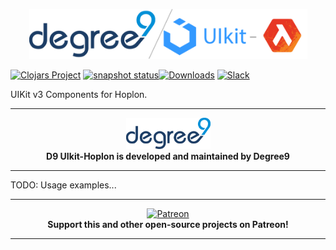 <p align="center"><img src="/.github/D9 UIkit-Hoplon.png" alt="d9uikit-hoplon" width="445px"></p>

[![Clojars Project](https://img.shields.io/clojars/v/degree9/uikit-hl.svg)](https://clojars.org/degree9/uikit-hl)<!--[![Dependencies Status](https://versions.deps.co/degree9/uikit-hl/status.svg)](https://versions.deps.co/degree9/uikit-hl)--> [![snapshot status][1]][2][![Downloads](https://versions.deps.co/degree9/uikit-hl/downloads.svg)](https://versions.deps.co/degree9/uikit-hl) [![Slack][slack]][d9-slack]
<!---
[![CircleCI](https://circleci.com/gh/degree9/uikit-hl.svg?style=svg)](https://circleci.com/gh/degree9/uikit-hl)
--->

UIKit v3 Components for Hoplon.

---

<p align="center">
  <a href="https://degree9.io" align="center">
    <img width="135" src="/.github/logo.png">
  </a>
  <br>
  <b>D9 UIkit-Hoplon is developed and maintained by Degree9</b>
</p>

---

TODO: Usage examples...

---

<p align="center">
  <a href="https://www.patreon.com/degree9" align="center">
    <img src="https://c5.patreon.com/external/logo/become_a_patron_button@2x.png" width="160" alt="Patreon">
  </a>
  <br>
  <b>Support this and other open-source projects on Patreon!</b>
</p>

---

[slack]: https://img.shields.io/badge/clojurians-degree9-%23e01563.svg?logo=slack
[d9-slack]: https://clojurians.slack.com/channels/degree9/
[1]:https://img.shields.io/clojars/v/degree9/uikit-hl.svg?include_prereleases
[2]:http://clojars.org/degree9/uikit-hl

